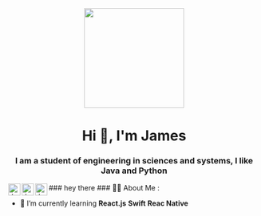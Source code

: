 <div id="header" align="center">
    <img src="https://media2.giphy.com/media/Yfl7CS7vQqnebA69aH/giphy.gif?cid=ecf05e477825xg40a1jlwyne1zfq64p9e203eucrge3inshs&ep=v1_gifs_search&rid=giphy.gif&ct=g" width="200" />
    <h1 align="center">Hi 👋, I'm James</h1>
    <h3 align="center">I am a student of engineering in sciences and systems, I like Java and Python</h3>
</div>
### hey there 
<a href="https://instagram.com/jamesgramajo?igshid=OGQ5ZDc2ODk2ZA==">
  <img align="left" alt="James Gramajo | Instagram" width="24px" src="https://raw.githubusercontent.com/hussainweb/hussainweb/main/icons/instagram.png" />
</a>

<a href="https://twitter.com/jamesgramajo">
  <img align="left" alt="James Gramajo | Twitter" width="24px" src="https://raw.githubusercontent.com/peterthehan/peterthehan/master/assets/twitter.svg" />
</a>
<a href="https://www.linkedin.com/in/james-gramajo/">
  <img align="left" alt="James Gramajo | LinkedIn" width="24px" src="https://raw.githubusercontent.com/peterthehan/peterthehan/master/assets/linkedin.svg" />
</a>
### 👨‍💻 About Me :


- 🌱 I’m currently learning 
    **React.js**
    **Swift**
    **Reac Native**


